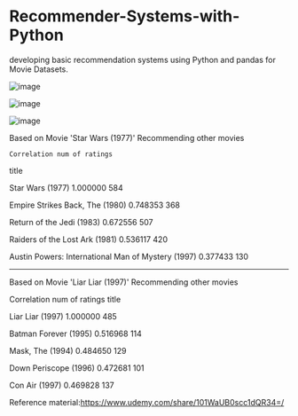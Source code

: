 # Recommender-Systems-with-Python

 developing basic recommendation systems using Python and pandas for Movie Datasets.


![image](https://user-images.githubusercontent.com/48589838/77850242-c0431b80-71ee-11ea-9080-989a937584c8.png)

![image](https://user-images.githubusercontent.com/48589838/77850245-c46f3900-71ee-11ea-8230-a37590463e0d.png)

![image](https://user-images.githubusercontent.com/48589838/77850246-c76a2980-71ee-11ea-9265-bf091c15f9e0.png)


Based on Movie 'Star Wars (1977)' Recommending other movies


	Correlation	num of ratings
title		

Star Wars (1977)	1.000000	584

Empire Strikes Back, The (1980)	0.748353	368

Return of the Jedi (1983)	0.672556	507

Raiders of the Lost Ark (1981)	0.536117	420

Austin Powers: International Man of Mystery (1997)	0.377433	130





--------------------------------------------------------------------------------------------------


Based on Movie 'Liar Liar (1997)' Recommending other movies

Correlation	num of ratings
title		

Liar Liar (1997)	1.000000	485

Batman Forever (1995)	0.516968	114

Mask, The (1994)	0.484650	129

Down Periscope (1996)	0.472681	101

Con Air (1997)	0.469828	137





Reference material:https://www.udemy.com/share/101WaUB0scc1dQR34=/


